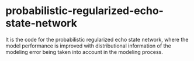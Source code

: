 # probabilistic-regularized-echo-state-network
It is the code for the probabilistic regularized echo state network, where the model performance is improved with distributional information of the modeling error being taken into account in the modeling process. 
